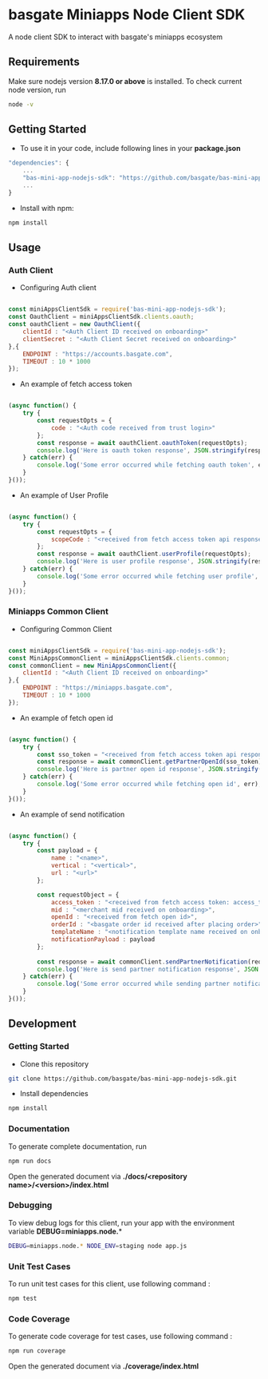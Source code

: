 # basgate Miniapps Node Client SDK 

A node client SDK to interact with basgate's miniapps ecosystem

## Requirements

Make sure nodejs version **8.17.0 or above** is installed. To check current node version, run
```sh
node -v
```

## Getting Started

* To use it in your code, include following lines in your **package.json**

```javascript
"dependencies": {
    ...
    "bas-mini-app-nodejs-sdk": "https://github.com/basgate/bas-mini-app-nodejs-sdk.git"
    ...
}
```

* Install with npm:

```sh
npm install
```

## Usage

### Auth Client

* Configuring Auth client

```javascript

const miniAppsClientSdk = require('bas-mini-app-nodejs-sdk');
const OauthClient = miniAppsClientSdk.clients.oauth;
const oauthClient = new OauthClient({
    clientId : "<Auth Client ID received on onboarding>"
    clientSecret : "<Auth Client Secret received on onboarding>"
},{
    ENDPOINT : "https://accounts.basgate.com",
    TIMEOUT : 10 * 1000
});

```

* An example of fetch access token

```javascript

(async function() {
    try {
        const requestOpts = {
            code : "<Auth code received from trust login>"
        };
        const response = await oauthClient.oauthToken(requestOpts);
        console.log('Here is oauth token response', JSON.stringify(response));
    } catch(err) {
        console.log('Some error occurred while fetching oauth token', err);
    }
}());

```

* An example of User Profile

```javascript

(async function() {
    try {
        const requestOpts = {
            scopeCode : "<received from fetch access token api response: access_token>"
        };
        const response = await oauthClient.userProfile(requestOpts);
        console.log('Here is user profile response', JSON.stringify(response));
    } catch(err) {
        console.log('Some error occurred while fetching user profile', err);
    }
}());

```


### Miniapps Common Client

* Configuring Common Client

```javascript

const miniAppsClientSdk = require('bas-mini-app-nodejs-sdk');
const MiniAppsCommonClient = miniAppsClientSdk.clients.common;
const commonClient = new MiniAppsCommonClient({
    clientId : "<Auth Client ID received on onboarding>"
},{
    ENDPOINT : "https://miniapps.basgate.com",
    TIMEOUT : 10 * 1000
});

```

* An example of fetch open id

```javascript

(async function() {
    try {
        const sso_token = "<received from fetch access token api response: access_token>";
        const response = await commonClient.getPartnerOpenId(sso_token);
        console.log('Here is partner open id response', JSON.stringify(response));
    } catch(err) {
        console.log('Some error occurred while fetching open id', err);
    }
}());

```

* An example of send notification

```javascript

(async function() {
    try {
        const payload = {
            name : "<name>",
            vertical : "<vertical>",
            url : "<url>"
        };

        const requestObject = {
            access_token : "<received from fetch access token: access_token>",
            mid : "<merchant mid received on onboarding>",
            openId : "<received from fetch open id>",
            orderId : "<basgate order id received after placing order>",
            templateName : "<notification template name received on onboarding>",
            notificationPayload : payload
        };
        
        const response = await commonClient.sendPartnerNotification(requestObject);
        console.log('Here is send partner notification response', JSON.stringify(response));
    } catch(err) {
        console.log('Some error occurred while sending partner notification', err);
    }
}());

```

## Development

### Getting Started

* Clone this repository
```sh
git clone https://github.com/basgate/bas-mini-app-nodejs-sdk.git
```

* Install dependencies
```sh
npm install
```

### Documentation

To generate complete documentation, run

```sh
npm run docs
```

Open the generated document via **./docs/\<repository name\>/\<version\>/index.html**

### Debugging

To view debug logs for this client, run your app with the environment variable **DEBUG=miniapps.node.***
```sh
DEBUG=miniapps.node.* NODE_ENV=staging node app.js
```

### Unit Test Cases

To run unit test cases for this client, use following command :
```sh
npm test
```

### Code Coverage

To generate code coverage for test cases, use following command :
```sh
npm run coverage
```

Open the generated document via **./coverage/index.html**
